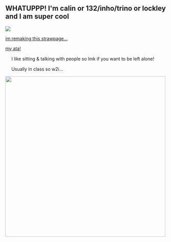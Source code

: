 ## WHATUPPP! I'm calin or 132/inho/trino or lockley and I am super cool

![](https://komarev.com/ghpvc/?username=pllayer-132&color=blue&style=flat&label=PLAYERS-STABBED&base=50&abbreviated=true)

[im remaking this strawpage...](https://moonsauce.straw.page/)

[my ata!](https://calindean.atabook.org/)


<img src="https://i.imgur.com/HZhAnBH.png" width="15"/> I like sitting & talking with people so lmk if you want to be left alone! 

<img src="https://i.imgur.com/HZhAnBH.png" width="15"/> Usually in class so w2i...

<img src="https://dividers.crd.co/assets/images/gallery06/1a56c58f.png?v=05d33f91" width="500"/>

  

<!--
**pllayer-132/pllayer-132** is a ✨ _special_ ✨ repository because its `README.md` (this file) appears on your GitHub profile.

Here are some ideas to get you started:

- 🔭 I’m currently working on ...
- 🌱 I’m currently learning ...
- 👯 I’m looking to collaborate on ...
- 🤔 I’m looking for help with ...
- 💬 Ask me about ...
- 📫 How to reach me: ...
- 😄 Pronouns: ...
- ⚡ Fun fact: ...
-->
